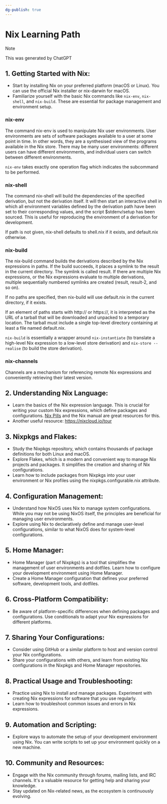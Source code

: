 ```yaml
---
dg-publish: true
---
```

# Nix Learning Path

> [!note]
> This was generated by ChatGPT

## 1. Getting Started with Nix:

- Start by installing Nix on your preferred platform (macOS or Linux). You can use the official Nix installer or nix-darwin for macOS.
- Familiarize yourself with the basic Nix commands like `nix-env`, `nix-shell`, and `nix-build`. These are essential for package management and environment setup.

### nix-env

The command nix-env is used to manipulate Nix user environments. User environments are sets of software  packages  available  to  a user at some point in time. In other words, they are a synthesised view of the programs available in the Nix store. There may be many user environments: different users can have  different  environments, and individual users can switch between different environments.

`nix-env`  takes exactly one operation flag which indicates the subcommand to be performed. 

### nix-shell

The  command nix-shell will build the dependencies of the specified derivation, but not the derivation itself. It will then start an interactive shell in which all environment variables defined by the derivation path have been set to their corresponding values, and the script $stdenv/setup has been sourced. This is useful for  reproducing the environment of a derivation for development.

If path is not given, nix-shell defaults to shell.nix if it exists, and default.nix otherwise.

### nix-build

The nix-build command builds the derivations described by the Nix expressions in paths. If the build succeeds, it  places a symlink to the result in the current directory. The symlink is called result. If there are multiple Nix expressions, or the Nix expressions evaluate to multiple derivations, multiple  sequentially  numbered symlinks are created (result, result-2, and so on).

If no paths are specified, then nix-build will use default.nix in the current directory, if it exists.

If an element of paths starts with http:// or https://, it is interpreted as the URL of a tarball that will be downloaded  and  unpacked  to a temporary location. The tarball must include a single top-level directory containing at least a file named default.nix.

`nix-build` is essentially a wrapper around `nix-instantiate` (to translate a high-level Nix expression to a  low-level store derivation) and `nix-store --realise` (to build the store derivation).

### nix-channels

Channels  are a mechanism for referencing remote Nix expressions and conveniently retrieving their latest version.


## 2. Understanding Nix Language:

- Learn the basics of the Nix expression language. This is crucial for writing your custom Nix expressions, which define packages and configurations. [Nix Pills](https://nixos.org/guides/nix-pills/) and the Nix manual are great resources for this.
- Another useful resource: <https://nixcloud.io/tour>


## 3. Nixpkgs and Flakes:

- Study the Nixpkgs repository, which contains thousands of package definitions for both Linux and macOS.
- Explore Flakes, which is a modern and convenient way to manage Nix projects and packages. It simplifies the creation and sharing of Nix configurations.
- Learn how to include packages from Nixpkgs into your user environment or Nix profiles using the nixpkgs.configurable.nix attribute.

## 4. Configuration Management:

- Understand how NixOS uses Nix to manage system configurations. While you may not be using NixOS itself, the principles are beneficial for managing user environments.
- Explore using Nix to declaratively define and manage user-level configurations, similar to what NixOS does for system-level configurations.

## 5. Home Manager:

- Home Manager (part of Nixpkgs) is a tool that simplifies the management of user environments and dotfiles. Learn how to configure your development environment using Home Manager.
- Create a Home Manager configuration that defines your preferred software, development tools, and dotfiles.

## 6. Cross-Platform Compatibility:

- Be aware of platform-specific differences when defining packages and configurations. Use conditionals to adapt your Nix expressions for different platforms.

## 7. Sharing Your Configurations:

- Consider using GitHub or a similar platform to host and version control your Nix configurations.
- Share your configurations with others, and learn from existing Nix configurations in the Nixpkgs and Home Manager repositories.

## 8. Practical Usage and Troubleshooting:

- Practice using Nix to install and manage packages. Experiment with creating Nix expressions for software that you use regularly.
- Learn how to troubleshoot common issues and errors in Nix expressions.

## 9. Automation and Scripting:

- Explore ways to automate the setup of your development environment using Nix. You can write scripts to set up your environment quickly on a new machine.

## 10. Community and Resources:

- Engage with the Nix community through forums, mailing lists, and IRC channels. It's a valuable resource for getting help and sharing your knowledge.
- Stay updated on Nix-related news, as the ecosystem is continuously evolving.


